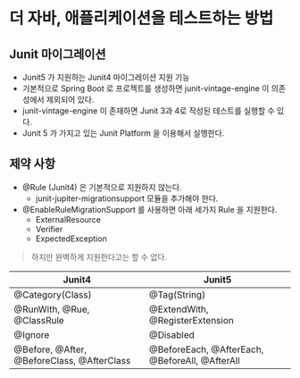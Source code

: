 # 더 자바, 애플리케이션을 테스트하는 방법

## Junit 마이그레이션
- Junit5 가 지원하는 Junit4 마이그레이션 지원 기능
- 기본적으로 Spring Boot 로 프로젝트를 생성하면 junit-vintage-engine 이 의존성에서 제외되어 있다.
- junit-vintage-engine 이 존재하면 Junit 3과 4로 작성된 테스트를 실행할 수 있다.
- Junit 5 가 가지고 있는 Junit Platform 을 이용해서 실행한다.

## 제약 사항
- @Rule (Junit4) 은 기본적으로 지원하지 않는다.
    - junit-jupiter-migrationsupport 모듈을 추가해야 한다.
- @EnableRuleMigrationSupport 를 사용하면 아래 세가지 Rule 을 지원한다.
    - ExternalResource
    - Verifier
    - ExpectedException
> 하지만 완벽하게 지원한다고는 할 수 없다.

| Junit4 | Junit5 |
| --- | --- |
| @Category(Class) | @Tag(String) |
| @RunWith, @Rue, @ClassRule | @ExtendWith, @RegisterExtension |
| @Ignore | @Disabled |
| @Before, @After, @BeforeClass, @AfterClass | @BeforeEach, @AfterEach, @BeforeAll, @AfterAll |

